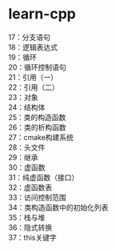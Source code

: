 # learn-cpp

17：分支语句<br>
18：逻辑表达式<br>
19：循环<br>
20：循环控制语句<br>
21：引用（一）<br>
22：引用（二）<br>
23：对象<br>
24：结构体<br>
25：类的构造函数<br>
26：类的析构函数<br>
27：cmake构建系统<br>
28：头文件<br>
29：继承<br>
30：虚函数<br>
31：纯虚函数（接口）<br>
32：虚函数表<br>
33：访问控制范围<br>
34：类构造函数中的初始化列表<br>
35：栈与堆<br>
36：隐式转换<br>
37：this关键字<br>
